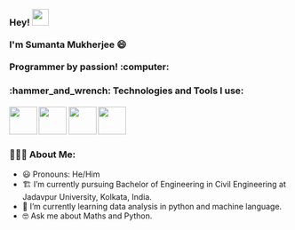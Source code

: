 <h3 align="left">
 <abc>
  <br>Hey! <img src="https://user-images.githubusercontent.com/42378118/110234147-e3259600-7f4e-11eb-95be-0c4047144dea.gif" width="30"><br>
  <br> I'm Sumanta Mukherjee 😄<br>
  <br> Programmer by passion! :computer:<br>
 </abc>
</h3> 

<h3 align="left">:hammer_and_wrench: Technologies and Tools I use: </h3>
<h4>
<image src="https://user-images.githubusercontent.com/85007320/121510310-21769980-ca05-11eb-8654-7e412d798a4c.png" width="50" height="50"> <image src="https://user-images.githubusercontent.com/85007320/121511042-e032b980-ca05-11eb-814b-373e079dffcb.png" width="50" height="50">  <image src="https://user-images.githubusercontent.com/85007320/121511410-3869bb80-ca06-11eb-877a-2fd9f2c223a5.png" width="50" height="50">   <image src="https://user-images.githubusercontent.com/85007320/121512349-3e13d100-ca07-11eb-9284-0c442d6d89a5.png" width="50" hight="50">
</h4>

<h3 align="left">👨🏻‍💻 About Me:</h3>

- :smiley: Pronouns: He/Him
- :building_construction: I’m currently pursuing Bachelor of Engineering in Civil Engineering at Jadavpur University, Kolkata, India.
- :robot: I’m currently learning data analysis in python and machine language.
- :nerd_face:	 Ask me about Maths and Python.

